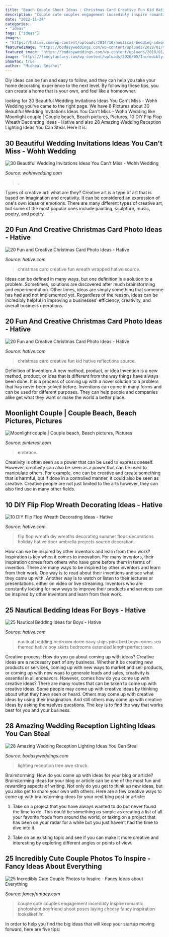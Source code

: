 ```yaml
---
title: "Beach Couple Shoot Ideas : Christmas Card Creative Fun Kid Hative Reflections Source"
description: "Couple cute couples engagement incredibly inspire romantic photoshoot boyfriend shoot poses laying cheesy fancy inspiration lookslikefilm"
date: "2022-11-24"
categories:
- "ideas"
tags: ["ideas"]
images:
- "https://hative.com/wp-content/uploads/2014/10/nautical-bedding-ideas/18-nautical-bedding-ideas-for-boys.jpg"
featuredImage: "https://bodasyweddings.com/wp-content/uploads/2018/01/tree-lighting-ideas.jpg"
featured_image: "https://bodasyweddings.com/wp-content/uploads/2018/01/tree-lighting-ideas.jpg"
image: "https://fancyfantacy.com/wp-content/uploads/2020/05/Incredibly-Cute-Couple-Photos-to-Inspire-18.jpg"
ShowToc: true
author: "Micheal Reichel"
---
```



Diy ideas can be fun and easy to follow, and they can help you take your home decorating experience to the next level. By following these tips, you can create a home that is your own, and feel like a homeowner.

	

		
looking for 30 Beautiful Wedding Invitations Ideas You Can&#039;t Miss - Wohh Wedding you've came to the right page. We have 8 Pictures about 30 Beautiful Wedding Invitations Ideas You Can&#039;t Miss - Wohh Wedding like Moonlight couple | Couple beach, Beach pictures, Pictures, 10 DIY Flip Flop Wreath Decorating Ideas - Hative and also 28 Amazing Wedding Reception Lighting Ideas You Can Steal. Here it is:
		
    
## 30 Beautiful Wedding Invitations Ideas You Can&#039;t Miss - Wohh Wedding

<img loading=lazy src="http://wohhwedding.com/wp-content/uploads/2016/11/Wedding-Invitation-Cards.jpg" onerror="this.onerror=null;this.src='https://tse1.mm.bing.net/th?id=OIP.RppK6-e3jdIZ9br6g1hYGgHaJ7&amp;pid=15.1';" alt="30 Beautiful Wedding Invitations Ideas You Can&#039;t Miss - Wohh Wedding">

_Source: wohhwedding.com_

>. 

	

Types of creative art: what are they?
Creative art is a type of art that is based on imagination and creativity. It can be considered an expression of one's own ideas or emotions. There are many different types of creative art, but some of the most popular ones include painting, sculpture, music, poetry, and poetry.

    
## 20 Fun And Creative Christmas Card Photo Ideas - Hative

<img loading=lazy src="https://hative.com/wp-content/uploads/2014/11/christmas-card-photo-ideas/20-christmas-card-photo-ideas.jpg" onerror="this.onerror=null;this.src='https://tse1.mm.bing.net/th?id=OIP.Ehoul_5dcS1fe_MrInoUOwHaLH&amp;pid=15.1';" alt="20 Fun and Creative Christmas Card Photo Ideas - Hative">

_Source: hative.com_

>christmas card creative fun wreath wrapped hative source. 

	

Ideas can be defined in many ways, but one definition is a solution to a problem. Sometimes, solutions are discovered after much brainstorming and experimentation. Other times, ideas are simply something that someone has had and not implemented yet. Regardless of the reason, ideas can be incredibly helpful in improving a businesses' efficiency, creativity, and overall business operations.

    
## 20 Fun And Creative Christmas Card Photo Ideas - Hative

<img loading=lazy src="https://hative.com/wp-content/uploads/2014/11/christmas-card-photo-ideas/3-christmas-card-photo-ideas.jpg" onerror="this.onerror=null;this.src='https://tse4.mm.bing.net/th?id=OIP.G0ebp9ssW7UpICKmakmS1QHaLG&amp;pid=15.1';" alt="20 Fun and Creative Christmas Card Photo Ideas - Hative">

_Source: hative.com_

>christmas card creative fun kid hative reflections source. 

	

Definition of Invention: A new method, product, or idea
Invention is a new method, product, or idea that is different from the way things have always been done. It is a process of coming up with a novel solution to a problem that has never been solved before. Inventions can come in many forms and can be used for different purposes. They can help people and companies alike get what they want or make the world a better place.

    
## Moonlight Couple | Couple Beach, Beach Pictures, Pictures

<img loading=lazy src="https://i.pinimg.com/736x/28/5c/45/285c45e1cd99c3925c70e004bc0c1f0c--moonlight-couples.jpg" onerror="this.onerror=null;this.src='https://tse2.mm.bing.net/th?id=OIP.upuRgGWNByNTqn3wNxKhqAHaKH&amp;pid=15.1';" alt="Moonlight couple | Couple beach, Beach pictures, Pictures">

_Source: pinterest.com_

>embrace. 

	

Creativity is often seen as a power that can be used to express oneself. However, creativity can also be seen as a power that can be used to manipulate others. For example, one can be creative and create something that is harmful, but if done in a controlled manner, it could also be seen as creative. Creative people are not just limited to the arts however, they can also find use in many other fields.

    
## 10 DIY Flip Flop Wreath Decorating Ideas - Hative

<img loading=lazy src="https://hative.com/wp-content/uploads/2015/02/flip-flop-wreath-ideas/2-diy-flip-flop-wreath-decorating-ideas.jpg" onerror="this.onerror=null;this.src='https://tse2.mm.bing.net/th?id=OIP.u5O0eJTHQ7osPSnFg2iCxwHaHa&amp;pid=15.1';" alt="10 DIY Flip Flop Wreath Decorating Ideas - Hative">

_Source: hative.com_

>flip flop wreath diy wreaths decorating summer flops decorations holiday hative door umbrella projects source decoration. 

	

How can we be inspired by other inventors and learn from their work?
Inspiration is key when it comes to innovation. For many inventors, their inspiration comes from others who have gone before them in terms of invention. There are many ways to be inspired by other inventors and learn from their work. One way is to read about their inventions and see what they came up with. Another way is to watch or listen to their lectures or presentations. either on video or live streaming. Inventors who are constantly looking for new ways to improve their products and services can be inspired by other inventors and learn from their work.

    
## 25 Nautical Bedding Ideas For Boys - Hative

<img loading=lazy src="https://hative.com/wp-content/uploads/2014/10/nautical-bedding-ideas/18-nautical-bedding-ideas-for-boys.jpg" onerror="this.onerror=null;this.src='https://tse3.mm.bing.net/th?id=OIP.RzML-Ce_siOxztIw-iRQfgHaLH&amp;pid=15.1';" alt="25 Nautical Bedding Ideas for Boys - Hative">

_Source: hative.com_

>nautical bedding bedroom dorm navy ships pink bed boys rooms sea themed hative boy skirts bedrooms extended length perfect teen. 

	

Creative process: How do you go about coming up with ideas?
Creative ideas are a necessary part of any business. Whether it be creating new products or services, coming up with new ways to market and sell products, or coming up with new ways to generate leads and sales, creativity is essential in all endeavors. However, comes how do you come up with creative ideas? There are many routes that can be taken to come up with creative ideas. Some people may come up with creative ideas by thinking about what they have seen or heard. Others may come up with creative ideas by using their imagination. And still others may come up with creative ideas by asking themselves questions. The key is to find the way that works best for you and your business.

    
## 28 Amazing Wedding Reception Lighting Ideas You Can Steal

<img loading=lazy src="https://bodasyweddings.com/wp-content/uploads/2018/01/tree-lighting-ideas.jpg" onerror="this.onerror=null;this.src='https://tse3.mm.bing.net/th?id=OIP.-D2era1tvYPEB-L078TySQHaKW&amp;pid=15.1';" alt="28 Amazing Wedding Reception Lighting Ideas You Can Steal">

_Source: bodasyweddings.com_

>lighting reception tree awe struck. 

	

Brainstorming: How do you come up with ideas for your blog or article?
Brainstorming ideas for your blog or article can be one of the most fun and rewarding aspects of writing. Not only do you get to think up new ideas, but you also get to share your own with others. Here are a few creative ways to come up with brainstorming ideas for your next blog post or article:
1. Take on a project that you have always wanted to do but never found the time to do. This could be something as simple as creating a list of all your favorite foods from around the world, or taking on a project that has been on your radar for a while but you just haven’t had the time to dive into it.

2. Take on an existing topic and see if you can make it more creative and interesting by exploring different angles or points of view.

    
## 25 Incredibly Cute Couple Photos To Inspire - Fancy Ideas About Everything

<img loading=lazy src="https://fancyfantacy.com/wp-content/uploads/2020/05/Incredibly-Cute-Couple-Photos-to-Inspire-18.jpg" onerror="this.onerror=null;this.src='https://tse4.mm.bing.net/th?id=OIP.lVHmtMKrDLRxGSutBwhMHAHaKy&amp;pid=15.1';" alt="25 Incredibly Cute Couple Photos to Inspire - Fancy Ideas about Everything">

_Source: fancyfantacy.com_

>couple cute couples engagement incredibly inspire romantic photoshoot boyfriend shoot poses laying cheesy fancy inspiration lookslikefilm. 

	

In order to help you find the big ideas that will keep your startup moving forward, here are five tips: 

